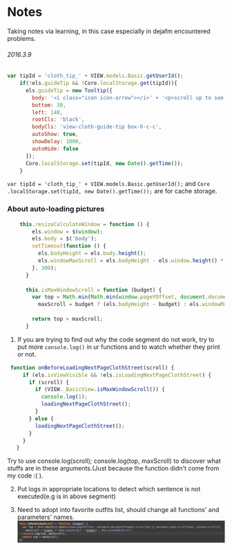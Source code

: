 # Notes
Taking notes via learning, in this case especially in dejafm encountered problems.

###### 2016.3.9
```javascript
var tipId = 'cloth_tip_' + VIEW.models.Basic.getUserId();
    if(!els.guideTip && !Core.localStorage.get(tipId)){
      els.guideTip = new Tooltip({
        body: '<i class="icon icon-arrow"></i>' + '<p>scroll up to see the street snaps</p>',
        bottom: 30,
        left: 140,
        rootCls: 'black',
        bodyCls: 'view-cloth-guide-tip box-h-c-c',
        autoShow: true,
        showDelay: 1000,
        autoHide: false
      });
      Core.localStorage.set(tipId, new Date().getTime());
    }
```

`var tipId = 'cloth_tip_' + VIEW.models.Basic.getUserId();` and `Core
.localStorage.set(tipId, new Date().getTime());` are for cache storage.

### About auto-loading pictures

```javascript
    this.resizeCalculateWindow = function () {
        els.window = $(window);
        els.body = $('body');
        setTimeout(function () {
          els.bodyHeight = els.body.height();
          els.windowMaxScroll = els.bodyHeight - els.window.height() * 2;
        }, 300);
      }
    
      this.isMaxWindowScroll = function (budget) {
        var top = Math.min(Math.min(window.pageYOffset, document.documentElement.scrollTop || document.body.scrollTop), window.scrollY),
          maxScroll = budget ? (els.bodyHeight - budget) : els.windowMaxScroll;
    
        return top > maxScroll;
      }
```
1. If you are trying to find out why the code segment do not work, try
 to put more `console.log()` in ur functions and to watch whether 
 they print or not.
 
```javascript
 function onBeforeLoadingNextPageClothStreet(scroll) {
     if (els.isViewVisible && !els.isLoadingNextPageClothStreet) {
       if (scroll) {
         if (VIEW._BasicView.isMaxWindowScroll()) {
           console.log(1);
           loadingNextPageClothStreet();
         }
       } else {
         loadingNextPageClothStreet();
       }
     }
   }
```
 Try to use console.log(scroll); console.log(top, maxScroll) to 
 discover what stuffs are in these arguments.(Just because the 
 function didn't come from my code :( ).
 
2. Put logs in appropriate locations to detect which sentence is not 
executed(e.g is in above segment)

3. Need to adopt into favorite outfits list, should change all 
functions' and parameters' names.
![screen shot](img/shot.jpg)
